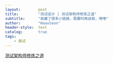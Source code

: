 ```yaml
---
layout:        post
title:         "测试设计 | 测试架构师修炼之道"
subtitle:      "收藏了很多小链接，需要时再自取，嘿嘿"
author:        "Haauleon"
header-style:  text
catalog:       true
tags:
    - 面试
---
```


[测试架构师修炼之道](https://www.jianshu.com/p/9ec2cb022b29)